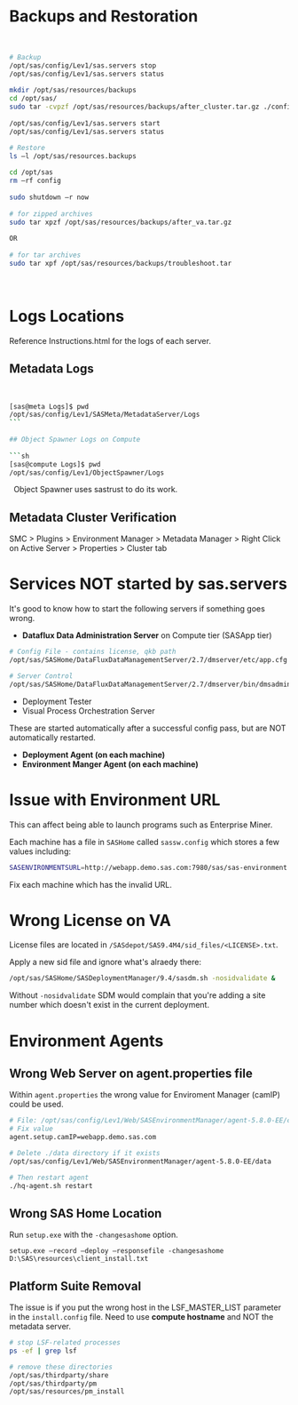 # Backups and Restoration
 
```sh
# Backup
/opt/sas/config/Lev1/sas.servers stop 
/opt/sas/config/Lev1/sas.servers status 
 
mkdir /opt/sas/resources/backups 
cd /opt/sas/ 
sudo tar -cvpzf /opt/sas/resources/backups/after_cluster.tar.gz ./config 
 
/opt/sas/config/Lev1/sas.servers start 
/opt/sas/config/Lev1/sas.servers status 

# Restore
ls –l /opt/sas/resources.backups 
 
cd /opt/sas 
rm –rf config 
 
sudo shutdown –r now 
 
# for zipped archives
sudo tar xpzf /opt/sas/resources/backups/after_va.tar.gz 
 
OR 
 
# for tar archives
sudo tar xpf /opt/sas/resources/backups/troubleshoot.tar 
```
 

# Logs Locations

Reference Instructions.html for the logs of each server.
 
## Metadata Logs 
 
```sh
[sas@meta Logs]$ pwd 
/opt/sas/config/Lev1/SASMeta/MetadataServer/Logs 
``` 
 
## Object Spawner Logs on Compute 
 
```sh
[sas@compute Logs]$ pwd 
/opt/sas/config/Lev1/ObjectSpawner/Logs 
```
 
Object Spawner uses sastrust to do its work. 


## Metadata Cluster Verification

SMC > Plugins > Environment Manager > Metadata Manager > Right Click on Active Server > Properties > Cluster tab 


# Services NOT started by sas.servers

It's good to know how to start the following servers if something goes wrong.

- **Dataflux Data Administration Server** on Compute tier (SASApp tier)

```sh
# Config File - contains license, qkb path
/opt/sas/SASHome/DataFluxDataManagementServer/2.7/dmserver/etc/app.cfg

# Server Control
/opt/sas/SASHome/DataFluxDataManagementServer/2.7/dmserver/bin/dmsadmin status
```

- Deployment Tester
- Visual Process Orchestration Server

These are started automatically after a successful config pass, but are NOT automatically restarted.

- **Deployment Agent (on each machine)**
- **Environment Manger Agent (on each machine)**


# Issue with Environment URL

This can affect being able to launch programs such as Enterprise Miner.

Each machine has a file in `SASHome` called `sassw.config` which stores a few values including:

```sh
SASENVIRONMENTSURL=http://webapp.demo.sas.com:7980/sas/sas-environment.xml
```

Fix each machine which has the invalid URL.


# Wrong License on VA

License files are located in `/SASdepot/SAS9.4M4/sid_files/<LICENSE>.txt`.

Apply a new sid file and ignore what's alraedy there:

```sh
/opt/sas/SASHome/SASDeploymentManager/9.4/sasdm.sh -nosidvalidate &
```

Without `-nosidvalidate` SDM would complain that you're adding a site number which doesn't exist in the current deployment.

# Environment Agents

## Wrong Web Server on agent.properties file

Within `agent.properties` the wrong value for Enviroment Manager (camIP) could be used.

```sh
# File: /opt/sas/config/Lev1/Web/SASEnvironmentManager/agent-5.8.0-EE/conf/agent.properties
# Fix value
agent.setup.camIP=webapp.demo.sas.com

# Delete ./data directory if it exists
/opt/sas/config/Lev1/Web/SASEnvironmentManager/agent-5.8.0-EE/data

# Then restart agent
./hq-agent.sh restart
```

## Wrong SAS Home Location

Run `setup.exe` with the `-changesashome` option.

```
setup.exe –record –deploy –responsefile -changesashome D:\SAS\resources\client_install.txt
```


## Platform Suite Removal

The issue is if you put the wrong host in the LSF_MASTER_LIST parameter in the `install.config` file. Need to use **compute hostname** and NOT the metadata server.

```sh
# stop LSF-related processes
ps -ef | grep lsf

# remove these directories
/opt/sas/thirdparty/share
/opt/sas/thirdparty/pm
/opt/sas/resources/pm_install
```

